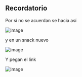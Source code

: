 ## Recordatorio
Por si no se acuerdan se hacia así

![image](https://github.com/user-attachments/assets/dd91eaab-71eb-4b26-aa2e-a94953af9397)

y en un snack nuevo

![image](https://github.com/user-attachments/assets/955f905b-9289-4c2a-97cd-69fb9201e7e6)

Y pegan el link

![image](https://github.com/user-attachments/assets/77fbc834-de77-4ef4-ad55-d96c3d6f48f8)
